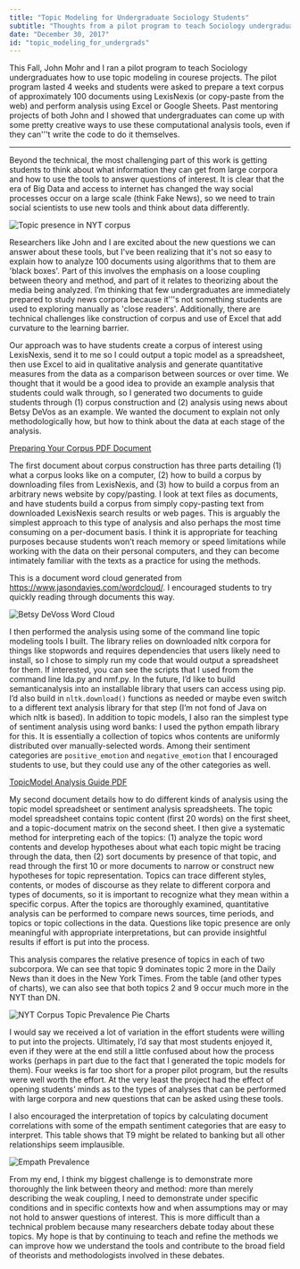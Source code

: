 ```yaml
---
title: "Topic Modeling for Undergraduate Sociology Students"
subtitle: "Thoughts from a pilot program to teach Sociology undergraduates how to use topic modeling."
date: "December 30, 2017"
id: "topic_modeling_for_undergrads"
---
```


This Fall, John Mohr and I ran a pilot program to teach Sociology undergraduates how to use topic modeling in courese projects. The pilot program lasted 4 weeks and students were asked to prepare a text corpus of approximately 100 documents using LexisNexis (or copy-paste from the web) and perform analysis using Excel or Google Sheets. Past mentoring projects of both John and I showed that undergraduates can come up with some pretty creative ways to use these computational analysis tools, even if they can'’'t write the code to do it themselves.

---

Beyond the technical, the most challenging part of this work is getting students to think about what information they can get from large corpora and how to use the tools to answer questions of interest. It is clear that the era of Big Data and access to internet has changed the way social processes occur on a large scale (think Fake News), so we need to train social scientists to use new tools and think about data differently.

![Topic presence in NYT corpus](https://storage.googleapis.com/public_data_09324832787/blog_topicmodel_topic_presence_nyt.png)

Researchers like John and I are excited about the new questions we can answer about these tools, but I've been realizing that it's not so easy to explain how to analyze 100 documents using algorithms that to them are 'black boxes'. Part of this involves the emphasis on a loose coupling between theory and method, and part of it relates to theorizing about the media being analyzed. I’m thinking that few undergraduates are immediately prepared to study news corpora because it'’'s not something students are used to exploring manually as 'close readers'. Additionally, there are technical challenges like construction of corpus and use of Excel that add curvature to the learning barrier.

Our approach was to have students create a corpus of interest using LexisNexis, send it to me so I could output a topic model as a spreadsheet, then use Excel to aid in qualitative analysis and generate quantitative measures from the data as a comparison between sources or over time. We thought that it would be a good idea to provide an example analysis that students could walk through, so I generated two documents to guide students through (1) corpus construction and (2) analysis using news about Betsy DeVos as an example. We wanted the document to explain not only methodologically how, but how to think about the data at each stage of the analysis.

[Preparing Your Corpus PDF Document](https://storage.googleapis.com/public_data_09324832787/blog_instructions_for_preparing_your_corpus.pdf)

The first document about corpus construction has three parts detailing (1) what a corpus looks like on a computer, (2) how to build a corpus by downloading files from LexisNexis, and (3) how to build a corpus from an arbitrary news website by copy/pasting. I look at text files as documents, and have students build a corpus from simply copy-pasting text from downloaded LexisNexis search results or web pages. This is arguably the simplest approach to this type of analysis and also perhaps the most time consuming on a per-document basis. I think it is appropriate for teaching purposes because students won’t reach memory or speed limitations while working with the data on their personal computers, and they can become intimately familiar with the texts as a practice for using the methods.

This is a document word cloud generated from https://www.jasondavies.com/wordcloud/. I encouraged students to try quickly reading through documents this way.

![Betsy DeVoss Word Cloud](https://storage.googleapis.com/public_data_09324832787/blogpost_devoss_wordcloud.png)

I then performed the analysis using some of the command line topic modeling tools I built. The library relies on downloaded nltk corpora for things like stopwords and requires dependencies that users likely need to install, so I chose to simply run my code that would output a spreadsheet for them. If interested, you can see the scripts that I used from the command line lda.py and nmf.py. In the future, I’d like to build semanticanalysis into an installable library that users can access using pip. I’d also build in `nltk.download()` functions as needed or maybe even switch to a different text analysis library for that step (I’m not fond of Java on which nltk is based). In addition to topic models, I also ran the simplest type of sentiment analysis using word banks: I used the python empath library for this. It is essentially a collection of topics whos contents are uniformly distributed over manually-selected words. Among their sentiment categories are `positive_emotion` and `negative_emotion` that I encouraged students to use, but they could use any of the other categories as well.

[TopicModel Analysis Guide PDF](https://storage.googleapis.com/public_data_09324832787/blog_topicmodel_analysis.pdf)

My second document details how to do different kinds of analysis using the topic model spreadsheet or sentiment analysis spreadsheets. The topic model spreadsheet contains topic content (first 20 words) on the first sheet, and a topic-document matrix on the second sheet. I then give a systematic method for interpreting each of the topics: (1) analyze the topic word contents and develop hypotheses about what each topic might be tracing through the data, then (2) sort documents by presence of that topic, and read through the first 10 or more documents to narrow or construct new hypotheses for topic representation. Topics can trace different styles, contents, or modes of discourse as they relate to different corpora and types of documents, so it is important to recognize what they mean within a specific corpus. After the topics are thoroughly examined, quantitative analysis can be performed to compare news sources, time periods, and topics or topic collections in the data. Questions like topic presence are only meaningful with appropriate interpretations, but can provide insightful results if effort is put into the process.

This analysis compares the relative presence of topics in each of two subcorpora. We can see that topic 9 dominates topic 2 more in the Daily News than it does in the New York Times. From the table (and other types of charts), we can also see that both topics 2 and 9 occur much more in the NYT than DN.

![NYT Corpus Topic Prevalence Pie Charts](https://storage.googleapis.com/public_data_09324832787/blogpost_NYT_corpus_pie_charts.png)

I would say we received a lot of variation in the effort students were willing to put into the projects. Ultimately, I’d say that most students enjoyed it, even if they were at the end still a little confused about how the process works (perhaps in part due to the fact that I generated the topic models for them). Four weeks is far too short for a proper pilot program, but the results were well worth the effort. At the very least the project had the effect of opening students’ minds as to the types of analyses that can be performed with large corpora and new questions that can be asked using these tools.

I also encouraged the interpretation of topics by calculating document correlations with some of the empath sentiment categories that are easy to interpret. This table shows that T9 might be related to banking but all other relationships seem implausible.

![Empath Prevalence](https://storage.googleapis.com/public_data_09324832787/blogpost_empath_prevalence.png)

From my end, I think my biggest challenge is to demonstrate more thoroughly the link between theory and method: more than merely describing the weak coupling, I need to demonstrate under specific conditions and in specific contexts how and when assumptions may or may not hold to answer questions of interest. This is more difficult than a technical problem because many researchers debate today about these topics. My hope is that by continuing to teach and refine the methods we can improve how we understand the tools and contribute to the broad field of theorists and methodologists involved in these debates.



